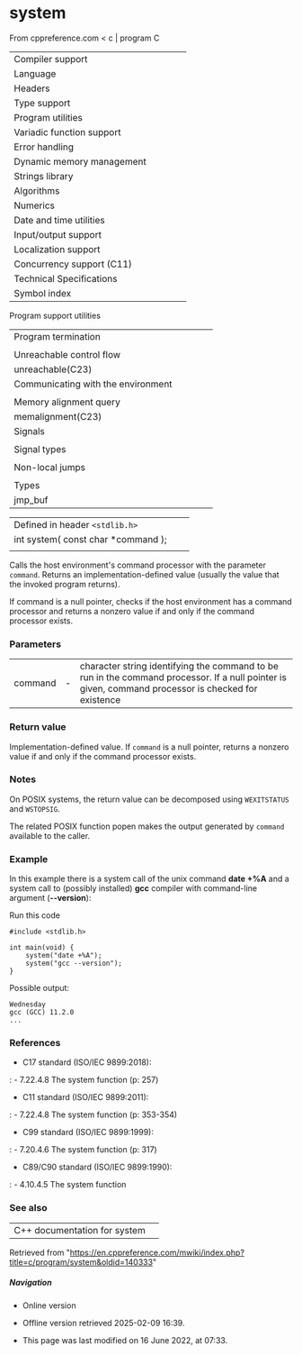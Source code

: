 # system

From cppreference.com
< c‎ | program
 C

|  |  |  |  |  |
| --- | --- | --- | --- | --- |
| Compiler support | | | | |
| Language | | | | |
| Headers | | | | |
| Type support | | | | |
| Program utilities | | | | |
| Variadic function support | | | | |
| Error handling | | | | |
| Dynamic memory management | | | | |
| Strings library | | | | |
| Algorithms | | | | |
| Numerics | | | | |
| Date and time utilities | | | | |
| Input/output support | | | | |
| Localization support | | | | |
| Concurrency support (C11) | | | | |
| Technical Specifications | | | | |
| Symbol index | | | | |

 Program support utilities

|  |  |  |  |  |
| --- | --- | --- | --- | --- |
| Program termination | | | | |
| |  |  |  |  |  | | --- | --- | --- | --- | --- | | abort | | | | | | exit | | | | | | quick_exit(C11) | | | | | | _Exit(C99) | | | | | | |  |  |  |  |  | | --- | --- | --- | --- | --- | | atexit | | | | | | at_quick_exit(C11) | | | | | | EXIT_SUCCESSEXIT_FAILURE | | | | | |
| Unreachable control flow | | | | |
| unreachable(C23) | | | | |
| Communicating with the environment | | | | |
| |  |  |  |  |  | | --- | --- | --- | --- | --- | | getenvgetenv_s(C11) | | | | | | |  |  |  |  |  | | --- | --- | --- | --- | --- | | ****system**** | | | | | |  | | | | | |
| Memory alignment query | | | | |
| memalignment(C23) | | | | |
| Signals | | | | |
| |  |  |  |  |  | | --- | --- | --- | --- | --- | | signal | | | | | | raise | | | | | | sig_atomic_t | | | | | | |  |  |  |  |  | | --- | --- | --- | --- | --- | | SIG_DFLSIG_IGN | | | | | | SIG_ERR | | | | | |
| Signal types | | | | |
| |  |  |  |  |  | | --- | --- | --- | --- | --- | | SIGABRTSIGFPESIGILL | | | | | | |  |  |  |  |  | | --- | --- | --- | --- | --- | | SIGINTSIGSEGVSIGTERM | | | | | |
| Non-local jumps | | | | |
| |  |  |  |  |  | | --- | --- | --- | --- | --- | | setjmp | | | | | | |  |  |  |  |  | | --- | --- | --- | --- | --- | | longjmp | | | | | |
| Types | | | | |
| jmp_buf | | | | |

|  |  |  |
| --- | --- | --- |
| Defined in header `<stdlib.h>` |  |  |
| int system( const char \*command ); |  |  |
|  |  |  |

Calls the host environment's command processor with the parameter `command`. Returns an implementation-defined value (usually the value that the invoked program returns).

If command is a null pointer, checks if the host environment has a command processor and returns a nonzero value if and only if the command processor exists.

### Parameters

|  |  |  |
| --- | --- | --- |
| command | - | character string identifying the command to be run in the command processor. If a null pointer is given, command processor is checked for existence |

### Return value

Implementation-defined value. If `command` is a null pointer, returns a nonzero value if and only if the command processor exists.

### Notes

On POSIX systems, the return value can be decomposed using `WEXITSTATUS` and `WSTOPSIG`.

The related POSIX function popen makes the output generated by `command` available to the caller.

### Example

In this example there is a system call of the unix command ****date +%A**** and a system call to (possibly installed) ****gcc**** compiler with command-line argument (**--version**):

Run this code

```
#include <stdlib.h>
 
int main(void) {
    system("date +%A");
    system("gcc --version");
}

```

Possible output:

```
Wednesday
gcc (GCC) 11.2.0
...

```

### References

- C17 standard (ISO/IEC 9899:2018):

:   - 7.22.4.8 The system function (p: 257)

- C11 standard (ISO/IEC 9899:2011):

:   - 7.22.4.8 The system function (p: 353-354)

- C99 standard (ISO/IEC 9899:1999):

:   - 7.20.4.6 The system function (p: 317)

- C89/C90 standard (ISO/IEC 9899:1990):

:   - 4.10.4.5 The system function

### See also

|  |  |
| --- | --- |
| C++ documentation for system | |

Retrieved from "<https://en.cppreference.com/mwiki/index.php?title=c/program/system&oldid=140333>"

##### Navigation

- Online version
- Offline version retrieved 2025-02-09 16:39.

- This page was last modified on 16 June 2022, at 07:33.